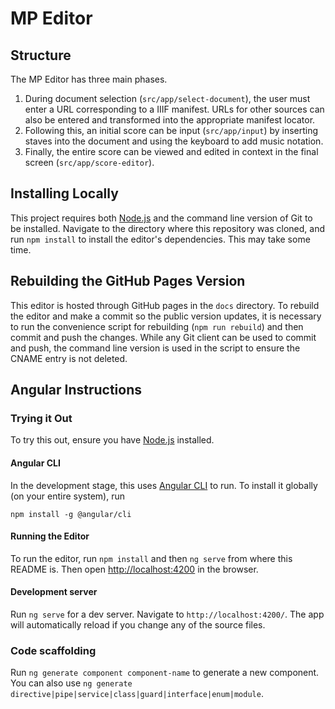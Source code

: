 # MP Editor

## Structure

The MP Editor has three main phases.

1. During document selection (`src/app/select-document`), the user must enter a URL corresponding to a IIIF manifest. URLs for other sources can also be entered and transformed into the appropriate manifest locator.
2. Following this, an initial score can be input (`src/app/input`) by inserting staves into the document and using the keyboard to add music notation.
3. Finally, the entire score can be viewed and edited in context in the final screen (`src/app/score-editor`).

## Installing Locally

This project requires both [Node.js](https://nodejs.org/) and the command line version of Git to be installed.
Navigate to the directory where this repository was cloned, and run `npm install` to install the editor's dependencies.
This may take some time.

## Rebuilding the GitHub Pages Version

This editor is hosted through GitHub pages in the `docs` directory. To rebuild the editor and make a commit so the public version updates, it is necessary to run the convenience script for rebuilding (`npm run rebuild`) and then commit and push the changes. While any Git client can be used to commit and push, the command line version is used in the script to ensure the CNAME entry is not deleted.

## Angular Instructions

### Trying it Out

To try this out, ensure you have [Node.js](https://nodejs.org/) installed.

#### Angular CLI

In the development stage, this uses [Angular CLI](https://github.com/angular/angular-cli) to run. To install it globally (on your entire system), run
```shell
npm install -g @angular/cli
```

#### Running the Editor

To run the editor, run `npm install` and then `ng serve` from where this README is. Then open [http://localhost:4200](http://localhost:4200) in the browser.

#### Development server

Run `ng serve` for a dev server. Navigate to `http://localhost:4200/`. The app will automatically reload if you change any of the source files.

### Code scaffolding

Run `ng generate component component-name` to generate a new component. You can also use `ng generate directive|pipe|service|class|guard|interface|enum|module`.
